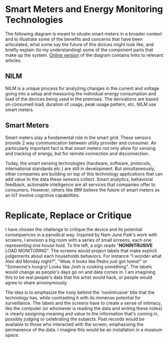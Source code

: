 # Smart Meters and Energy Monitoring Technologies

The following diagram is meant to situate smart meters in a broader context and to illustrate some of the benefits and concerns that have been articulated, what some say the future of this divices might look like, and briefly explain (to my understanding) some of the component parts that make up the system. [Online version](https://drive.google.com/file/d/0B0S3ThDucO4MNGF2V29vS1A5eXc/view?usp=sharing) of the diagram contains links to relevant articles. 

## NILM
NILM is a unique process for analyzing changes in the current and voltage going into a setup and measuring the individual energy consumption and load of the devices being used in the premises. The derivations are based on consumed load, duration of usage, peak usage pattern, etc. NILM use smart meters. 

## Smart Meters
Smart meters play a fundamental role in the smart grid. These sensors provide 2 way communication between utility provider and consumer. An particularly important fact is that smart meters not only allow for sensing and tracking of energy, but for remote connection and disconnection. 

Today, the smart sensing technologies (hardware, software, protocols, international standards etc.) are still in development. But simultaneously, other companies are building on top of this technology applications that can add value to the data these sensors collect. Smart analytics, behavioral feedback, actionable intelligence are all services that companies offer to consumers. However, others like IBM believe the future of smart meters as an IoT involve cognitive capabilities. 

# Replicate, Replace or Critique

I have chosen the challenge to critique the device and its potential consequences in a parodical way. Inspired by Nam June Paik's work with screens, I envision a big room with a series of small screens, each one representing one house hold. To the left, a sign reads "**NONINTRUSIVE** LOAD MONITORING". The screens would project labels that make explicit judgements about each households behaviors. For instance "I wonder what Alex did Monday night?", "Wow, it looks like Pedro just got home!" or "Someone's hungry! Looks like Josh is cooking something". The labels would change as people's days go on and data comes in. I am imagining this to be real people's data that the artist would hack, or people would agree to share annonymously. 

The idea is to emphasize the irony behind the 'nonintrusive' title that the technology has, while contrasting it with its immense potential for surveillance. The labels and the screens have to create a sense of intimacy, like the computer (or whomever is reading the data and writing these notes) is clearly assigning meaning and value to the information that's coming in, possibly judging or celebrating the subjects. Past records would be available to those who interacted with the screen, emphasizing the permanence of the data. I imagine this would be an installation in a museum space.